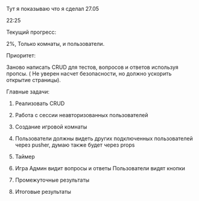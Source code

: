 Тут я показываю что я сделал 27.05

22:25

Текущий прогресс:

2%, Только комнаты, и пользователи.

Приоритет:

Заново написать CRUD для тестов, вопросов и ответов используя пропсы. ( Не уверен насчет безопасности, но должно ускорить открытие страницы).

Главные задачи:

1) Реализовать CRUD
2) Работа с сессии неавторизованных пользователей
3) Создание игровой комнаты
4) Пользователи должны видеть других подключенных пользователей через pusher, думаю также будет через props
5) Таймер
6) Игра 
Админ видит вопросы и ответы
Пользователи видят кнопки

7) Промежуточные результаты
8) Итоговые результаты